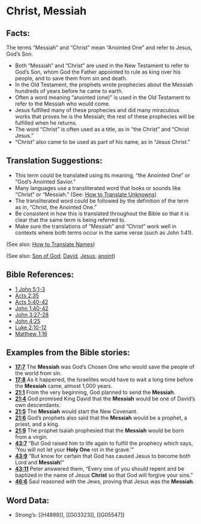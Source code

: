 # Christ, Messiah

## Facts:

The terms “Messiah” and “Christ” mean “Anointed One” and refer to Jesus, God’s Son.

* Both “Messiah” and “Christ” are used in the New Testament to refer to God’s Son, whom God the Father appointed to rule as king over his people, and to save them from sin and death.
* In the Old Testament, the prophets wrote prophecies about the Messiah hundreds of years before he came to earth.
* Often a word meaning “anointed (one)” is used in the Old Testament to refer to the Messiah who would come.
* Jesus fulfilled many of these prophecies and did many miraculous works that proves he is the Messiah; the rest of these prophecies will be fulfilled when he returns.
* The word “Christ” is often used as a title, as in “the Christ” and “Christ Jesus.”
* “Christ” also came to be used as part of his name, as in “Jesus Christ.”

## Translation Suggestions:

* This term could be translated using its meaning, “the Anointed One” or “God’s Anointed Savior.”
* Many languages use a transliterated word that looks or sounds like “Christ” or “Messiah.” (See: [How to Translate Unknowns](../../translate/translate-unknown))
* The transliterated word could be followed by the definition of the term as in, “Christ, the Anointed One.”
* Be consistent in how this is translated throughout the Bible so that it is clear that the same term is being referred to.
* Make sure the translations of “Messiah” and “Christ” work well in contexts where both terms occur in the same verse (such as John 1:41).

(See also: [How to Translate Names](../../translate/translate-names))

(See also: [Son of God](../kt/sonofgod.md), [David](../names/david.md), [Jesus](../kt/jesus.md), [anoint](../kt/anoint.md))

## Bible References:

* [1 John 5:1-3](rc://en/tn/help/1jn/05/01)
* [Acts 2:35](rc://en/tn/help/act/02/35)
* [Acts 5:40-42](rc://en/tn/help/act/05/40)
* [John 1:40-42](rc://en/tn/help/jhn/01/40)
* [John 3:27-28](rc://en/tn/help/jhn/03/27)
* [John 4:25](rc://en/tn/help/jhn/04/25)
* [Luke 2:10-12](rc://en/tn/help/luk/02/10)
* [Matthew 1:16](rc://en/tn/help/mat/01/16)

## Examples from the Bible stories:

* __[17:7](rc://en/tn/help/obs/17/07)__ The __Messiah__ was God’s Chosen One who would save the people of the world from sin.
* __[17:8](rc://en/tn/help/obs/17/08)__ As it happened, the Israelites would have to wait a long time before the __Messiah__ came, almost 1,000 years.
* __[21:1](rc://en/tn/help/obs/21/01)__ From the very beginning, God planned to send the __Messiah__.
* __[21:4](rc://en/tn/help/obs/21/04)__ God promised King David that the __Messiah__ would be one of David’s own descendants.
* __[21:5](rc://en/tn/help/obs/21/05)__ The __Messiah__ would start the New Covenant.
* __[21:6](rc://en/tn/help/obs/21/06)__ God’s prophets also said that the __Messiah__ would be a prophet, a priest, and a king.
* __[21:9](rc://en/tn/help/obs/21/09)__ The prophet Isaiah prophesied that the __Messiah__ would be born from a virgin.
* __[43:7](rc://en/tn/help/obs/43/07)__ “But God raised him to life again to fulfill the prophecy which says, ‘You will not let your __Holy One__ rot in the grave.’”
* __[43:9](rc://en/tn/help/obs/43/09)__ “But know for certain that God has caused Jesus to become both Lord and __Messiah__!”
* __[43:11](rc://en/tn/help/obs/43/11)__ Peter answered them, “Every one of you should repent and be baptized in the name of Jesus __Christ__ so that God will forgive your sins.”
* __[46:6](rc://en/tn/help/obs/46/06)__ Saul reasoned with the Jews, proving that Jesus was the __Messiah__.

## Word Data:

* Strong’s: [[H4899]], [[G03323]], [[G05547]]
